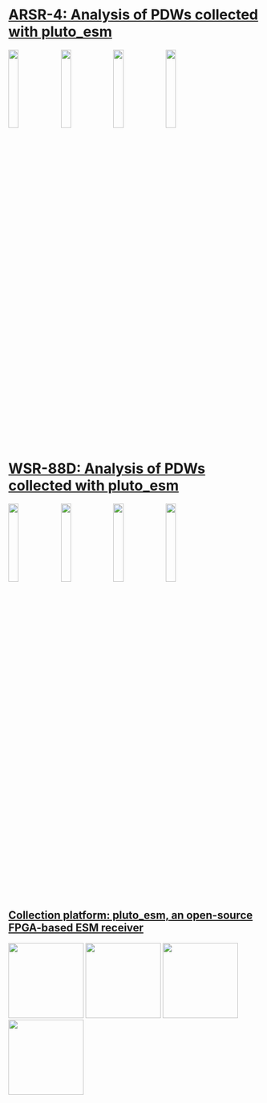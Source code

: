 

# [ARSR-4: Analysis of PDWs collected with pluto_esm](./ARSR-4/README.md)
<img src="https://github.com/user-attachments/assets/87500873-1f59-4094-949e-ef7e03e506f0" width=20%>
<img src="https://github.com/user-attachments/assets/b6028ff0-afa0-477d-b4ee-cabb6d7d1f61" width=20%>
<img src="https://github.com/user-attachments/assets/43c5481e-17f0-4b02-97e4-dc6e5a06f665" width=20%>
<img src="https://github.com/user-attachments/assets/e69f4263-4187-4631-bfbe-59684714dd6d" width=20%>

# [WSR-88D: Analysis of PDWs collected with pluto_esm](./WSR-88D/README.md)
<img src="https://github.com/user-attachments/assets/91ce3a95-0bf7-4f0f-b093-8c67965e64d8" width=20%>
<img src="https://github.com/user-attachments/assets/7c1b1f93-e95a-478e-9d0b-6f071423c391" width=20%>
<img src="https://github.com/user-attachments/assets/36416070-2957-44a5-a75b-3e01404b18e7" width=20%>
<img src="https://github.com/user-attachments/assets/8abfb872-37f5-4b53-b608-e43339b2056d" width=20%>

## [Collection platform: pluto_esm, an open-source FPGA-based ESM receiver](https://github.com/30N6/sw/wiki/Pluto_esm)
<img src="https://github.com/user-attachments/assets/87617445-a41e-4e44-8132-8c5be44d5f16" height=150>
<img src="https://github.com/user-attachments/assets/d0ac3922-13c4-487f-83c4-249cbce1c41d" height=150>
<img src="https://github.com/user-attachments/assets/4105dea9-10d2-430d-ae92-12c65efdd28f" height=150>
<img src="https://github.com/user-attachments/assets/ed1026f0-7e05-4d16-839d-c16b8350461e" height=150>
